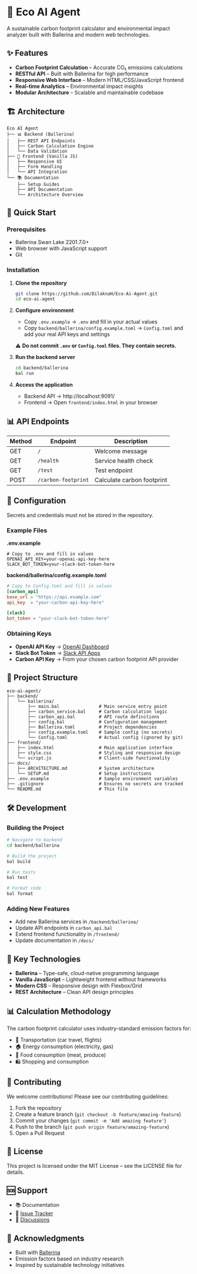 
# 🌱 Eco AI Agent

A sustainable carbon footprint calculator and environmental impact analyzer built with Ballerina and modern web technologies.

## ✨ Features

- **Carbon Footprint Calculation** – Accurate CO₂ emissions calculations
- **RESTful API** – Built with Ballerina for high performance
- **Responsive Web Interface** – Modern HTML/CSS/JavaScript frontend
- **Real-time Analytics** – Environmental impact insights
- **Modular Architecture** – Scalable and maintainable codebase

## 🏗️ Architecture

```
Eco AI Agent
├── 📊 Backend (Ballerina)
│   ├── REST API Endpoints
│   ├── Carbon Calculation Engine
│   └── Data Validation
├── 🎨 Frontend (Vanilla JS)
│   ├── Responsive UI
│   ├── Form Handling
│   └── API Integration
└── 📚 Documentation
    ├── Setup Guides
    ├── API Documentation
    └── Architecture Overview
```

## 🚀 Quick Start

### Prerequisites

- Ballerina Swan Lake 2201.7.0+
- Web browser with JavaScript support
- Git

### Installation

1. **Clone the repository**
   ```bash
   git clone https://github.com/DilaknaH/Eco-Ai-Agent.git
   cd eco-ai-agent
   ```

2. **Configure environment**
   - Copy `.env.example` → `.env` and fill in your actual values
   - Copy `backend/ballerina/config.example.toml` → `Config.toml` and add your real API keys and settings

   ⚠️ **Do not commit `.env` or `Config.toml` files. They contain secrets.**

3. **Run the backend server**
   ```bash
   cd backend/ballerina
   bal run
   ```

4. **Access the application**
   - Backend API → http://localhost:9091/
   - Frontend → Open `frontend/index.html` in your browser

## 📊 API Endpoints

| Method | Endpoint | Description |
|--------|----------|-------------|
| GET | `/` | Welcome message |
| GET | `/health` | Service health check |
| GET | `/test` | Test endpoint |
| POST | `/carbon-footprint` | Calculate carbon footprint |

## 🔑 Configuration

Secrets and credentials must not be stored in the repository.

### Example Files

**.env.example**
```env
# Copy to .env and fill in values
OPENAI_API_KEY=your-openai-api-key-here
SLACK_BOT_TOKEN=your-slack-bot-token-here
```

**backend/ballerina/config.example.toml**
```toml
# Copy to Config.toml and fill in values
[carbon_api]
base_url = "https://api.example.com"
api_key  = "your-carbon-api-key-here"

[slack]
bot_token = "your-slack-bot-token-here"
```

### Obtaining Keys

- **OpenAI API Key** → [OpenAI Dashboard](https://platform.openai.com/api-keys)
- **Slack Bot Token** → [Slack API Apps](https://api.slack.com/apps)
- **Carbon API Key** → From your chosen carbon footprint API provider

## 📁 Project Structure

```
eco-ai-agent/
├── backend/
│   └── ballerina/
│       ├── main.bal               # Main service entry point
│       ├── carbon_service.bal     # Carbon calculation logic
│       ├── carbon_api.bal         # API route definitions
│       ├── config.bal             # Configuration management
│       ├── Ballerina.toml         # Project dependencies
│       ├── config.example.toml    # Sample config (no secrets)
│       └── Config.toml            # Actual config (ignored by git)
├── frontend/
│   ├── index.html                 # Main application interface
│   ├── style.css                  # Styling and responsive design
│   └── script.js                  # Client-side functionality
├── docs/
│   ├── ARCHITECTURE.md            # System architecture
│   └── SETUP.md                   # Setup instructions
├── .env.example                   # Sample environment variables
├── .gitignore                     # Ensures no secrets are tracked
└── README.md                      # This file
```

## 🛠️ Development

### Building the Project

```bash
# Navigate to backend
cd backend/ballerina

# Build the project
bal build

# Run tests
bal test

# Format code
bal format
```

### Adding New Features

- Add new Ballerina services in `/backend/ballerina/`
- Update API endpoints in `carbon_api.bal`
- Extend frontend functionality in `/frontend/`
- Update documentation in `/docs/`

## 🌟 Key Technologies

- **Ballerina** – Type-safe, cloud-native programming language
- **Vanilla JavaScript** – Lightweight frontend without frameworks
- **Modern CSS** – Responsive design with Flexbox/Grid
- **REST Architecture** – Clean API design principles

## 📊 Calculation Methodology

The carbon footprint calculator uses industry-standard emission factors for:

- 🚗 Transportation (car travel, flights)
- 🏠 Energy consumption (electricity, gas)
- 🍖 Food consumption (meat, produce)
- 🛍️ Shopping and consumption

## 🤝 Contributing

We welcome contributions! Please see our contributing guidelines:

1. Fork the repository
2. Create a feature branch (`git checkout -b feature/amazing-feature`)
3. Commit your changes (`git commit -m 'Add amazing feature'`)
4. Push to the branch (`git push origin feature/amazing-feature`)
5. Open a Pull Request

## 📝 License

This project is licensed under the MIT License – see the LICENSE file for details.

## 🆘 Support

- 📚 Documentation
- 🐛 [Issue Tracker](https://github.com/DilaknaH/Eco-Ai-Agent/issues)
- 💬 [Discussions](https://github.com/DilaknaH/Eco-Ai-Agent/discussions)

## 🙏 Acknowledgments

- Built with [Ballerina](https://ballerina.io/)
- Emission factors based on industry research
- Inspired by sustainable technology initiatives

